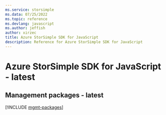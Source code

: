 ```yaml
---
ms.service: storsimple
ms.data: 07/25/2022
ms.topic: reference
ms.devlang: javascript
ms.author: jeffish
author: xirzec
title: Azure StorSimple SDK for JavaScript
description: Reference for Azure StorSimple SDK for JavaScript
---
```

# Azure StorSimple SDK for JavaScript - latest

## Management packages - latest
[!INCLUDE [mgmt-packages](storsimple-mgmt-index.md)]